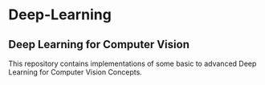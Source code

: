 # Deep-Learning
## Deep Learning for Computer Vision

This repository contains implementations of some basic to advanced Deep Learning for Computer Vision Concepts.
